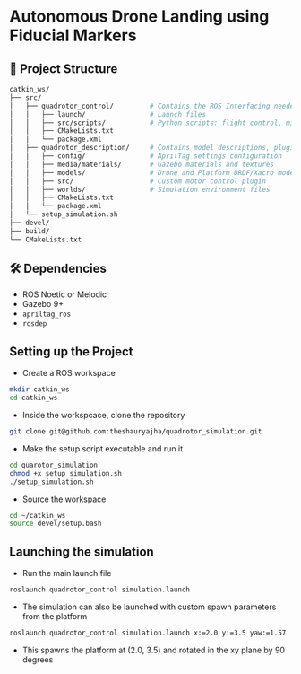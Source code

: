 # Autonomous Drone Landing using Fiducial Markers

## 🧩 Project Structure

```bash
catkin_ws/
├── src/
│   ├── quadrotor_control/         # Contains the ROS Interfacing needed to run the Simulation
│   │   ├── launch/                # Launch files
│   │   ├── src/scripts/           # Python scripts: flight control, mission planning, AprilTag detection
│   │   ├── CMakeLists.txt
│   │   └── package.xml
│   ├── quadrotor_description/     # Contains model descriptions, plugins, and world setup
│   │   ├── config/                # AprilTag settings configuration
│   │   ├── media/materials/       # Gazebo materials and textures
│   │   ├── models/                # Drone and Platform URDF/Xacro models
│   │   ├── src/                   # Custom motor control plugin
│   │   ├── worlds/                # Simulation environment files
│   │   ├── CMakeLists.txt
│   │   └── package.xml
│   └── setup_simulation.sh
├── devel/
├── build/
└── CMakeLists.txt
```

## 🛠 Dependencies

* ROS Noetic or Melodic
* Gazebo 9+
* `apriltag_ros`
* `rosdep`

## Setting up the Project

* Create a ROS workspace

```bash
mkdir catkin_ws
cd catkin_ws
```

* Inside the workspcace, clone the repository

```bash
git clone git@github.com:theshauryajha/quadrotor_simulation.git
```

* Make the setup script executable and run it
```bash
cd quarotor_simulation
chmod +x setup_simulation.sh
./setup_simulation.sh
```

* Source the workspace
```bash
cd ~/catkin_ws
source devel/setup.bash
```

## Launching the simulation

* Run the main launch file

```bash
roslaunch quadrotor_control simulation.launch
```

* The simulation can also be launched with custom spawn parameters from the platform

```bash
roslaunch quadrotor_control simulation.launch x:=2.0 y:=3.5 yaw:=1.57
```

* This spawns the platform at (2.0, 3.5) and rotated in the xy plane by 90 degrees
